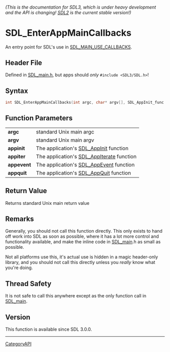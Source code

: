 ###### (This is the documentation for SDL3, which is under heavy development and the API is changing! [SDL2](https://wiki.libsdl.org/SDL2/) is the current stable version!)
# SDL_EnterAppMainCallbacks

An entry point for SDL's use in [SDL_MAIN_USE_CALLBACKS](SDL_MAIN_USE_CALLBACKS).

## Header File

Defined in [SDL_main.h](https://github.com/libsdl-org/SDL/blob/main/include/SDL3/SDL_main.h), but apps should _only_ `#include <SDL3/SDL.h>`!

## Syntax

```c
int SDL_EnterAppMainCallbacks(int argc, char* argv[], SDL_AppInit_func appinit, SDL_AppIterate_func appiter, SDL_AppEvent_func appevent, SDL_AppQuit_func appquit);

```

## Function Parameters

|                  |                                                             |
| ---------------- | ----------------------------------------------------------- |
| **argc**         | standard Unix main argc                                     |
| **argv**         | standard Unix main argv                                     |
| **appinit**      | The application's [SDL_AppInit](SDL_AppInit) function       |
| **appiter**      | The application's [SDL_AppIterate](SDL_AppIterate) function |
| **appevent**     | The application's [SDL_AppEvent](SDL_AppEvent) function     |
| **appquit**      | The application's [SDL_AppQuit](SDL_AppQuit) function       |

## Return Value

Returns standard Unix main return value

## Remarks

Generally, you should not call this function directly. This only exists to
hand off work into SDL as soon as possible, where it has a lot more control
and functionality available, and make the inline code in
[SDL_main](SDL_main).h as small as possible.

Not all platforms use this, it's actual use is hidden in a magic
header-only library, and you should not call this directly unless you
_really_ know what you're doing.

## Thread Safety

It is not safe to call this anywhere except as the only function call in
[SDL_main](SDL_main).

## Version

This function is available since SDL 3.0.0.

----
[CategoryAPI](CategoryAPI)

